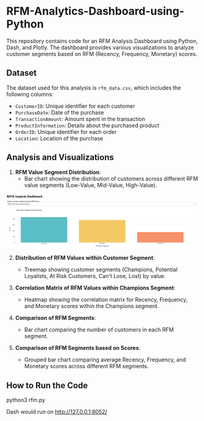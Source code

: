 # RFM-Analytics-Dashboard-using-Python


This repository contains code for an RFM Analysis Dashboard using Python, Dash, and Plotly. The dashboard provides various visualizations to analyze customer segments based on RFM (Recency, Frequency, Monetary) scores.

## Dataset

The dataset used for this analysis is `rfm_data.csv`, which includes the following columns:

- `CustomerID`: Unique identifier for each customer
- `PurchaseDate`: Date of the purchase
- `TransactionAmount`: Amount spent in the transaction
- `ProductInformation`: Details about the purchased product
- `OrderID`: Unique identifier for each order
- `Location`: Location of the purchase


## Analysis and Visualizations

1. **RFM Value Segment Distribution**:
   - Bar chart showing the distribution of customers across different RFM value segments (Low-Value, Mid-Value, High-Value).

![RFM Value Segment Distributions](image.png)

2. **Distribution of RFM Values within Customer Segment**:
   - Treemap showing customer segments (Champions, Potential Loyalists, At Risk Customers, Can't Lose, Lost) by value.

3. **Correlation Matrix of RFM Values within Champions Segment**:
   - Heatmap showing the correlation matrix for Recency, Frequency, and Monetary scores within the Champions segment.

4. **Comparison of RFM Segments**:
   - Bar chart comparing the number of customers in each RFM segment.

5. **Comparison of RFM Segments based on Scores**:
   - Grouped bar chart comparing average Recency, Frequency, and Monetary scores across different RFM segments.


## How to Run the Code

python3 rfm.py

Dash would run on http://127.0.0.1:8052/